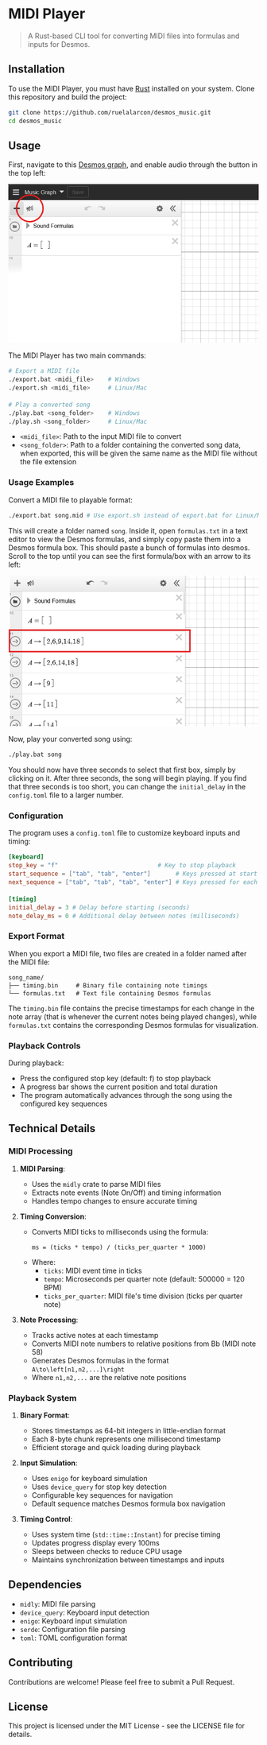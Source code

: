# MIDI Player

> A Rust-based CLI tool for converting MIDI files into formulas and inputs for Desmos.

## Installation

To use the MIDI Player, you must have [Rust](https://www.rust-lang.org/tools/install) installed on your system. Clone this repository and build the project:

```bash
git clone https://github.com/ruelalarcon/desmos_music.git
cd desmos_music
```

## Usage

First, navigate to this [Desmos graph](https://www.desmos.com/calculator/zmrpkgga74), and enable audio through the button in the top left:

![Enable audio](./assets/enable_audio.png)

The MIDI Player has two main commands:

```bash
# Export a MIDI file
./export.bat <midi_file>    # Windows
./export.sh <midi_file>     # Linux/Mac

# Play a converted song
./play.bat <song_folder>    # Windows
./play.sh <song_folder>     # Linux/Mac
```

- `<midi_file>`: Path to the input MIDI file to convert
- `<song_folder>`: Path to a folder containing the converted song data, when exported, this will be given the same name as the MIDI file without the file extension

### Usage Examples

Convert a MIDI file to playable format:
```bash
./export.bat song.mid # Use export.sh instead of export.bat for Linux/Mac
```

This will create a folder named `song`. Inside it, open `formulas.txt` in a text editor to view the Desmos formulas, and simply copy paste them into a Desmos formula box. This should paste a bunch of formulas into desmos. Scroll to the top until you can see the first formula/box with an arrow to its left:

![First formula](./assets/first_arrow_box.png)

Now, play your converted song using:
```bash
./play.bat song
```

You should now have three seconds to select that first box, simply by clicking on it. After three seconds, the song will begin playing. If you find that three seconds is too short, you can change the `initial_delay` in the `config.toml` file to a larger number.

### Configuration

The program uses a `config.toml` file to customize keyboard inputs and timing:

```toml
[keyboard]
stop_key = "f"                            # Key to stop playback
start_sequence = ["tab", "tab", "enter"]       # Keys pressed at start
next_sequence = ["tab", "tab", "tab", "enter"] # Keys pressed for each note

[timing]
initial_delay = 3 # Delay before starting (seconds)
note_delay_ms = 0 # Additional delay between notes (milliseconds)
```

### Export Format

When you export a MIDI file, two files are created in a folder named after the MIDI file:

```
song_name/
├── timing.bin     # Binary file containing note timings
└── formulas.txt   # Text file containing Desmos formulas
```

The `timing.bin` file contains the precise timestamps for each change in the note array (that is whenever the current notes being played changes), while `formulas.txt` contains the corresponding Desmos formulas for visualization.

### Playback Controls

During playback:
- Press the configured stop key (default: f) to stop playback
- A progress bar shows the current position and total duration
- The program automatically advances through the song using the configured key sequences

## Technical Details

### MIDI Processing

1. **MIDI Parsing**:
   - Uses the `midly` crate to parse MIDI files
   - Extracts note events (Note On/Off) and timing information
   - Handles tempo changes to ensure accurate timing

2. **Timing Conversion**:
   - Converts MIDI ticks to milliseconds using the formula:
     ```
     ms = (ticks * tempo) / (ticks_per_quarter * 1000)
     ```
   - Where:
     - `ticks`: MIDI event time in ticks
     - `tempo`: Microseconds per quarter note (default: 500000 = 120 BPM)
     - `ticks_per_quarter`: MIDI file's time division (ticks per quarter note)

3. **Note Processing**:
   - Tracks active notes at each timestamp
   - Converts MIDI note numbers to relative positions from Bb (MIDI note 58)
   - Generates Desmos formulas in the format `A\to\left[n1,n2,...]\right`
   - Where `n1,n2,...` are the relative note positions

### Playback System

1. **Binary Format**:
   - Stores timestamps as 64-bit integers in little-endian format
   - Each 8-byte chunk represents one millisecond timestamp
   - Efficient storage and quick loading during playback

2. **Input Simulation**:
   - Uses `enigo` for keyboard simulation
   - Uses `device_query` for stop key detection
   - Configurable key sequences for navigation
   - Default sequence matches Desmos formula box navigation

3. **Timing Control**:
   - Uses system time (`std::time::Instant`) for precise timing
   - Updates progress display every 100ms
   - Sleeps between checks to reduce CPU usage
   - Maintains synchronization between timestamps and inputs

## Dependencies

- `midly`: MIDI file parsing
- `device_query`: Keyboard input detection
- `enigo`: Keyboard input simulation
- `serde`: Configuration file parsing
- `toml`: TOML configuration format

## Contributing

Contributions are welcome! Please feel free to submit a Pull Request.

## License

This project is licensed under the MIT License - see the LICENSE file for details.